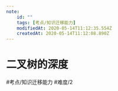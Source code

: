 ```yaml
---
note:
    id: ""
    tags: [考点/知识迁移能力]
    modifiedAt: 2020-05-14T11:12:35.554Z
    createdAt: 2020-05-14T11:12:08.890Z
---
```

# 二叉树的深度

#考点/知识迁移能力 #难度/2 